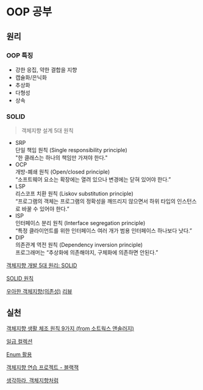 # OOP 공부

## 원리

### OOP 특징

- 강한 응집, 약한 결합을 지향
- 캡슐화/은닉화
- 추상화
- 다형성
- 상속

### SOLID

> 객체지향 설계 5대 원칙

- SRP	
단일 책임 원칙 (Single responsibility principle)	
"한 클래스는 하나의 책임만 가져야 한다."
- OCP	
개방-폐쇄 원칙 (Open/closed principle)	
“소프트웨어 요소는 확장에는 열려 있으나 변경에는 닫혀 있어야 한다.”
- LSP	
리스코프 치환 원칙 (Liskov substitution principle)	
“프로그램의 객체는 프로그램의 정확성을 깨뜨리지 않으면서 하위 타입의 인스턴스로 바꿀 수 있어야 한다.”
- ISP	
인터페이스 분리 원칙 (Interface segregation principle)	
“특정 클라이언트를 위한 인터페이스 여러 개가 범용 인터페이스 하나보다 낫다.”
- DIP	
의존관계 역전 원칙 (Dependency inversion principle)		
프로그래머는 “추상화에 의존해야지, 구체화에 의존하면 안된다.”

[객체지향 개발 5대 원리: SOLID](http://www.nextree.co.kr/p6960/)

[SOLID 원칙](https://johngrib.github.io/wiki/SOLID/)

[우아한 객체지향(의존성)](https://www.youtube.com/watch?v=dJ5C4qRqAgA&t=956s)
[리뷰](https://github.com/jojoldu/review/tree/master/%EC%9A%B0%EC%95%84%ED%95%9C_%ED%85%8C%ED%81%AC%ED%86%A1/2019_06_20)

## 실천

[객체지향 생활 체조 원칙 9가지 (from 소트웍스 앤솔러지)](https://jamie95.tistory.com/entry/Java-%EA%B0%9D%EC%B2%B4%EC%A7%80%ED%96%A5-%EC%83%9D%ED%99%9C-%EC%B2%B4%EC%A1%B0-%EC%9B%90%EC%B9%99-9%EA%B0%80%EC%A7%80-from-%EC%86%8C%ED%8A%B8%EC%9B%8D%EC%8A%A4-%EC%95%A4%EC%86%94%EB%9F%AC%EC%A7%80)

[일급 컬렉션](https://jojoldu.tistory.com/412?category=635881)

[Enum 활용](https://woowabros.github.io/tools/2017/07/10/java-enum-uses.html)

[객체지향 연습 프로젝트 - 블랙잭](https://jojoldu.tistory.com/62?category=635881)

[생각하라, 객체지향처럼](https://woowabros.github.io/study/2016/07/07/think_object_oriented.html)
